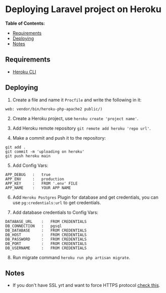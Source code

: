 # Deploying Laravel project on Heroku

**Table of Contents:**
* [Requirements](#requirements)
* [Deploying](#deploying)
* [Notes](#notes)


## Requirements
* [Heroku CLI](https://devcenter.heroku.com/articles/heroku-cli#install-the-heroku-cli)


## Deploying

1. Create a file and name it `Procfile` and write the following in it:

```
web: vendor/bin/heroku-php-apache2 public/)
```

2. Create a Heroku project, use `heroku create 'project name'`.

3. Add Heroku remote repository `git remote add heroku 'repo url'`.

4. Make a commit and push it to the repository:

```
git add .
git commit -m 'uploading on heroku'
git push heroku main
```

5. Add Config Vars:

```
APP_DEBUG	: 	true
APP_ENV		: 	production
APP_KEY		:	FROM '.env' FILE
APP_NAME	:	YOUR APP NAME
```

6. Add `Heroku Postgres` Plugin for database and get credentials, you can use `pg:credentials:url` to get credentials.

7. Add database credentials to Config Vars:

```
DATABASE_URL	:   FROM CREDENTIALS
DB_CONNECTION	:	pgsql
DB_DATABASE		:   FROM CREDENTIALS
DB_HOST			:   FROM CREDENTIALS
DB_PASSWORD		:   FROM CREDENTIALS
DB_PORT			:   FROM CREDENTIALS
DB_USERNAME		:   FROM CREDENTIALS
```
	
8. Run migrate command `heroku run php artisan migrate`.


## Notes

- If you don't have SSL yrt and want to force HTTPS protocol [check this](/laravel/tips%20%26%20tricks.md#force-https-scheme).